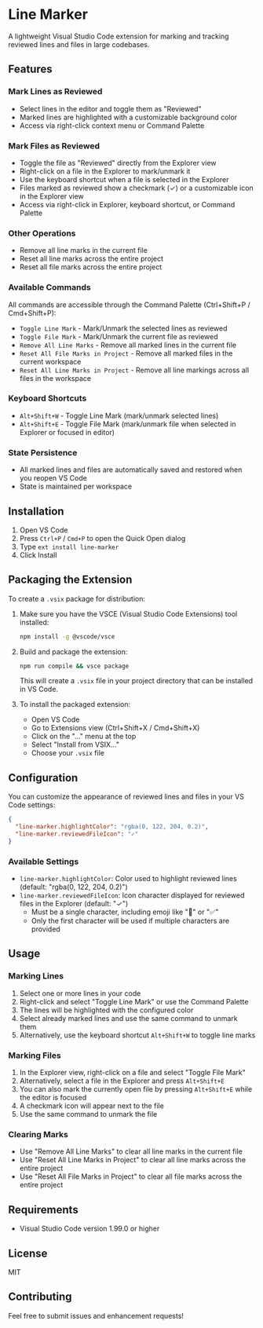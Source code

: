 # Line Marker

A lightweight Visual Studio Code extension for marking and tracking reviewed lines and files in large codebases.

## Features

### Mark Lines as Reviewed

- Select lines in the editor and toggle them as "Reviewed"
- Marked lines are highlighted with a customizable background color
- Access via right-click context menu or Command Palette

### Mark Files as Reviewed

- Toggle the file as "Reviewed" directly from the Explorer view
- Right-click on a file in the Explorer to mark/unmark it
- Use the keyboard shortcut when a file is selected in the Explorer
- Files marked as reviewed show a checkmark (✓) or a customizable icon in the Explorer view
- Access via right-click in Explorer, keyboard shortcut, or Command Palette

### Other Operations

- Remove all line marks in the current file
- Reset all line marks across the entire project
- Reset all file marks across the entire project

### Available Commands

All commands are accessible through the Command Palette (Ctrl+Shift+P / Cmd+Shift+P):

- `Toggle Line Mark` - Mark/Unmark the selected lines as reviewed
- `Toggle File Mark` - Mark/Unmark the current file as reviewed
- `Remove All Line Marks` - Remove all marked lines in the current file
- `Reset All File Marks in Project` - Remove all marked files in the current workspace
- `Reset All Line Marks in Project` - Remove all line markings across all files in the workspace

### Keyboard Shortcuts

- `Alt+Shift+W` - Toggle Line Mark (mark/unmark selected lines)
- `Alt+Shift+E` - Toggle File Mark (mark/unmark file when selected in Explorer or focused in editor)

### State Persistence

- All marked lines and files are automatically saved and restored when you reopen VS Code
- State is maintained per workspace

## Installation

1. Open VS Code
2. Press `Ctrl+P` / `Cmd+P` to open the Quick Open dialog
3. Type `ext install line-marker`
4. Click Install

## Packaging the Extension

To create a `.vsix` package for distribution:

1. Make sure you have the VSCE (Visual Studio Code Extensions) tool installed:

   ```bash
   npm install -g @vscode/vsce
   ```

2. Build and package the extension:

   ```bash
   npm run compile && vsce package
   ```

   This will create a `.vsix` file in your project directory that can be installed in VS Code.

3. To install the packaged extension:
   - Open VS Code
   - Go to Extensions view (Ctrl+Shift+X / Cmd+Shift+X)
   - Click on the "..." menu at the top
   - Select "Install from VSIX..."
   - Choose your `.vsix` file

## Configuration

You can customize the appearance of reviewed lines and files in your VS Code settings:

```json
{
  "line-marker.highlightColor": "rgba(0, 122, 204, 0.2)",
  "line-marker.reviewedFileIcon": "✓"
}
```

### Available Settings

- `line-marker.highlightColor`: Color used to highlight reviewed lines (default: "rgba(0, 122, 204, 0.2)")
- `line-marker.reviewedFileIcon`: Icon character displayed for reviewed files in the Explorer (default: "✓")
  - Must be a single character, including emoji like "🥰" or "✅"
  - Only the first character will be used if multiple characters are provided

## Usage

### Marking Lines

1. Select one or more lines in your code
2. Right-click and select "Toggle Line Mark" or use the Command Palette
3. The lines will be highlighted with the configured color
4. Select already marked lines and use the same command to unmark them
5. Alternatively, use the keyboard shortcut `Alt+Shift+W` to toggle line marks

### Marking Files

1. In the Explorer view, right-click on a file and select "Toggle File Mark"
2. Alternatively, select a file in the Explorer and press `Alt+Shift+E`
3. You can also mark the currently open file by pressing `Alt+Shift+E` while the editor is focused
4. A checkmark icon will appear next to the file
5. Use the same command to unmark the file

### Clearing Marks

- Use "Remove All Line Marks" to clear all line marks in the current file
- Use "Reset All Line Marks in Project" to clear all line marks across the entire project
- Use "Reset All File Marks in Project" to clear all file marks across the entire project

## Requirements

- Visual Studio Code version 1.99.0 or higher

## License

MIT

## Contributing

Feel free to submit issues and enhancement requests!

